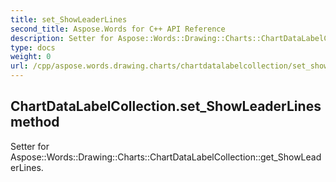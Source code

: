 ```yaml
---
title: set_ShowLeaderLines
second_title: Aspose.Words for C++ API Reference
description: Setter for Aspose::Words::Drawing::Charts::ChartDataLabelCollection::get_ShowLeaderLines. 
type: docs
weight: 0
url: /cpp/aspose.words.drawing.charts/chartdatalabelcollection/set_showleaderlines/
---
```

## ChartDataLabelCollection.set_ShowLeaderLines method


Setter for Aspose::Words::Drawing::Charts::ChartDataLabelCollection::get_ShowLeaderLines. 

